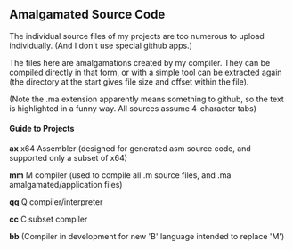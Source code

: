 ## Amalgamated Source Code

The individual source files of my projects are too numerous to upload individually. (And I don't use special github apps.)

The files here are amalgamations created by my compiler. They can be compiled directly in that form, or with a simple tool can be extracted again (the directory at the start gives file size and offset within the file).

(Note the .ma extension apparently means something to github, so the text is highlighted in a funny way. All sources assume 4-character tabs)

#### Guide to Projects

**ax** x64 Assembler (designed for generated asm source code, and supported only a subset of x64)

**mm** M compiler (used to compile all .m source files, and .ma amalgamated/application files)

**qq** Q compiler/interpreter

**cc** C subset compiler

**bb** (Compiler in development for new 'B' language intended to replace 'M')

